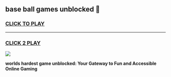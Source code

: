 
## base ball games unblocked 👋
<h3>
<a href="https://premium.freeplayer.one?title=base_ball_games_unblocked&ref=13F">CLICK TO PLAY</a></h3>
<hr>

<h3>
<a href="https://premium.freeplayer.one?title=base_ball_games_unblocked&ref=13F">CLICK 2 PLAY</a>
  
</h3>

<a href="https://premium.freeplayer.one?title=base_ball_games_unblocked&ref=12F/"><img src="https://clearcache.store/games.png"></a>


**worlds hardest game unblocked: Your Gateway to Fun and Accessible Online Gaming**
